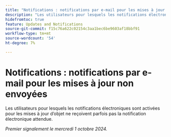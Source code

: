 ```yaml
---
title: "Notifications : notifications par e-mail pour les mises à jour qui ne sont pas envoyées"
description: "Les utilisateurs pour lesquels les notifications électroniques sont activées pour les mises à jour d’objet ne reçoivent parfois pas la notification électronique attendue."
hidefromtoc: true
feature: Updates and Notifications
source-git-commit: f15c76a622c02154c3aa1bec6be9603af18bbf91
workflow-type: tm+mt
source-wordcount: '54'
ht-degree: 7%

---
```


# Notifications : notifications par e-mail pour les mises à jour non envoyées

Les utilisateurs pour lesquels les notifications électroniques sont activées pour les mises à jour d’objet ne reçoivent parfois pas la notification électronique attendue.

_Premier signalement le mercredi 1 octobre 2024._
